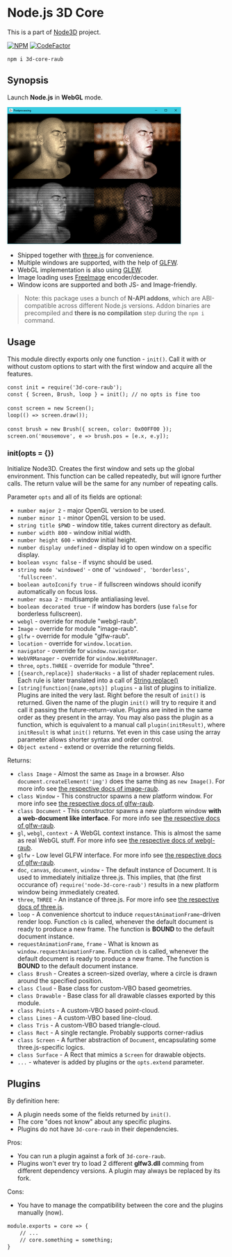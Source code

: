 
# Node.js 3D Core

This is a part of [Node3D](https://github.com/node-3d) project.

[![NPM](https://nodei.co/npm/3d-core-raub.png?compact=true)](https://www.npmjs.com/package/3d-core-raub)
[![CodeFactor](https://www.codefactor.io/repository/github/node-3d/3d-core-raub/badge)](https://www.codefactor.io/repository/github/node-3d/3d-core-raub)

```
npm i 3d-core-raub
```


## Synopsis

Launch **Node.js** in **WebGL** mode.

![Example](examples/screenshot.png)

* Shipped together with [three.js](https://github.com/mrdoob/three.js) for convenience.
* Multiple windows are supported, with the help of [GLFW](http://www.glfw.org/).
* WebGL implementation is also using [GLEW](http://glew.sourceforge.net/).
* Image loading uses [FreeImage](http://freeimage.sourceforge.net/) encoder/decoder.
* Window icons are supported and both JS- and Image-friendly.

> Note: this package uses a bunch of **N-API addons**, which are ABI-compatible across
different Node.js versions. Addon binaries are precompiled and **there is no compilation**
step during the `npm i` command.


## Usage

This module directly exports only one function - `init()`. Call it with or without
custom options to start with the first window and acquire all the features.

```
const init = require('3d-core-raub');
const { Screen, Brush, loop } = init(); // no opts is fine too

const screen = new Screen();
loop(() => screen.draw());

const brush = new Brush({ screen, color: 0x00FF00 });
screen.on('mousemove', e => brush.pos = [e.x, e.y]);
```

### init(opts = {})

Initialize Node3D. Creates the first window and sets up the global environment.
This function can be called repeatedly, but will ignore further calls.
The return value will be the same for any number of repeating calls.

Parameter `opts` and all of its fields are optional:

* `number major 2` - major OpenGL version to be used.
* `number minor 1` - minor OpenGL version to be used.
* `string title $PWD` - window title, takes current directory as default.
* `number width 800` - window initial width.
* `number height 600` - window initial height.
* `number display undefined` - display id to open window on a specific display.
* `boolean vsync false` - if vsync should be used.
* `string mode 'windowed'` - one of `'windowed', 'borderless', 'fullscreen'`.
* `boolean autoIconify true` - if fullscreen windows should iconify automatically on focus loss.
* `number msaa 2` - multisample antialiasing level.
* `boolean decorated true` - if window has borders (use `false` for borderless fullscreen).
* `webgl` - override for module "webgl-raub".
* `Image` - override for module "image-raub".
* `glfw` - override for module "glfw-raub".
* `location` - override for `window.location`.
* `navigator` - override for `window.navigator`.
* `WebVRManager` - override for `window.WebVRManager`.
* `three`, `opts.THREE` - override for module "three".
* `[{search,replace}] shaderHacks` - a list of shader replacement rules. Each rule is later
	translated into a call of
	[String.replace()](https://developer.mozilla.org/en-US/docs/Web/JavaScript/Reference/Global_Objects/String/replace)
* `[string|function|{name,opts}] plugins` - a list of plugins to initialize.
	Plugins are inited the very last. Right before the result of `init()` is returned.
	Given the name of the plugin `init()` will try to require it and call it passing
	the future-return-value. Plugins are inited in the same order as they present in the
	array. You may also pass the plugin as a function, which is equivalent to a manual
	call `plugin(initResult)`, where `initResult` is what `init()` returns. Yet even
	in this case using the array parameter allows shorter syntax and order control.
* `Object extend` - extend or override the returning fields.


Returns:

* `class Image` - Almost the same as `Image` in a browser. Also `document.createElement('img')`
	does the same thing as `new Image()`. For more info see
	[the respective docs of image-raub](https://github.com/node-3d/image-raub#image-for-nodejs).
* `class Window` - This constructor spawns a new platform window.
	For more info see
	[the respective docs of glfw-raub](https://github.com/node-3d/glfw-raub#class-window).
* `class Document` - This constructor spawns a new platform window **with a web-document like interface**.
	For more info see
	[the respective docs of glfw-raub](https://github.com/node-3d/glfw-raub#class-document).
* `gl`, `webgl`, `context` - A WebGL context instance. This is almost the same as real WebGL stuff.
	For more info see
	[the respective docs of webgl-raub](https://github.com/node-3d/webgl-raub#webgl-for-nodejs).
* `glfw` - Low level GLFW interface. For more info see
[the respective docs of glfw-raub](https://github.com/node-3d/glfw-raub#glfw-for-nodejs).
* `doc`, `canvas`, `document`, `window` - The default instance of Document.
	It is used to immediately initialize three.js.
	This implies, that (the first occurance of) `require('node-3d-core-raub')`
	results in a new platform window being immediately created.
* `three`, `THREE` - An instance of three.js. For more info see
	[the respective docs of three.js](https://github.com/mrdoob/three.js/#threejs).
* `loop` - A convenience shortcut to induce `requestAnimationFrame`-driven render loop.
Function `cb` is called, whenever the default document is ready to produce a new
frame. The function is **BOUND** to the default document instance.
* `requestAnimationFrame`, `frame` - What is known as `window.requestAnimationFrame`.
Function `cb` is called, whenever the default document is ready to produce a new
frame. The function is **BOUND** to the default document instance.
* `class Brush` - Creates a screen-sized overlay, where a circle is drawn around the
	specified position.
* `class Cloud` - Base class for custom-VBO based geometries.
* `class Drawable` - Base class for all drawable classes exported by this module.
* `class Points` - A custom-VBO based point-cloud.
* `class Lines` - A custom-VBO based line-cloud.
* `class Tris` - A custom-VBO based triangle-cloud.
* `class Rect` - A single rectangle. Probably supports corner-radius
* `class Screen` - A further abstraction of `Document`, encapsulating some
	three.js-specific logics.
* `class Surface` - A Rect that mimics a `Screen` for drawable objects.
* `...` - whatever is added by plugins or the `opts.extend` parameter.


## Plugins

By definition here:
* A plugin needs some of the fields returned by `init()`.
* The core "does not know" about any specific plugins.
* Plugins do not have `3d-core-raub` in their dependencies.

Pros:
* You can run a plugin against a fork of `3d-core-raub`.
* Plugins won't ever try to load 2 different **glfw3.dll** comming from different
	dependency versions.
A plugin may always be replaced by its fork.

Cons:
* You have to manage the compatibility between the core and the plugins manually (now).


```
module.exports = core => {
	// ...
	// core.something = something;
}
```
